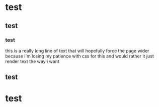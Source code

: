 # test

## test

### test

this is a really long line of text that will hopefully force the page wider because i'm losing my patience with css for this and would rather it just render text the way i want




## test

# test

